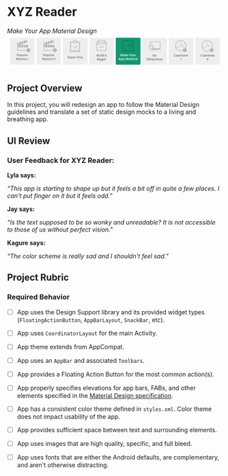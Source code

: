 # XYZ Reader 
*Make Your App Material Design*
![Udacity project list](projects.png)

## Project Overview

In this project, you will redesign an app to follow the Material Design guidelines and translate a set of static design mocks to a living and breathing app.

## UI Review
### User Feedback for XYZ Reader:
**Lyla says:**

*“This app is starting to shape up but it feels a bit off in quite a few places. I can't put finger on it but it feels odd.”*

**Jay says:**

*“Is the text supposed to be so wonky and unreadable? It is not accessible to those of us without perfect vision."*

**Kagure says:**

*“The color scheme is really sad and I shouldn't feel sad.”*

## Project Rubric
### Required Behavior

* [ ] App uses the Design Support library and its provided widget types (`FloatingActionButton`, `AppBarLayout`, `SnackBar`, etc).

* [ ] App uses `CoordinatorLayout` for the main Activity.

* [ ] App theme extends from AppCompat.

* [ ] App uses an `AppBar` and associated `Toolbars`.

* [ ] App provides a Floating Action Button for the most common action(s).

* [ ] App properly specifies elevations for app bars, FABs, and other elements specified in the [Material Design specification](http://www.google.com/design/spec/material-design/introduction.html).

* [ ] App has a consistent color theme defined in `styles.xml`. Color theme does not impact usability of the app.

* [ ] App provides sufficient space between text and surrounding elements.

* [ ] App uses images that are high quality, specific, and full bleed.

* [ ] App uses fonts that are either the Android defaults, are complementary, and aren't otherwise distracting.
